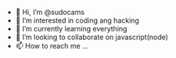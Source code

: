 - 👋 Hi, I’m @sudocams
- 👀 I’m interested in coding ang hacking
- 🌱 I’m currently learning everything
- 💞️ I’m looking to collaborate on javascript(node)
- 📫 How to reach me ...

<!---
sudocams/sudocams is a ✨ special ✨ repository because its `README.md` (this file) appears on your GitHub profile.
You can click the Preview link to take a look at your changes.
--->
